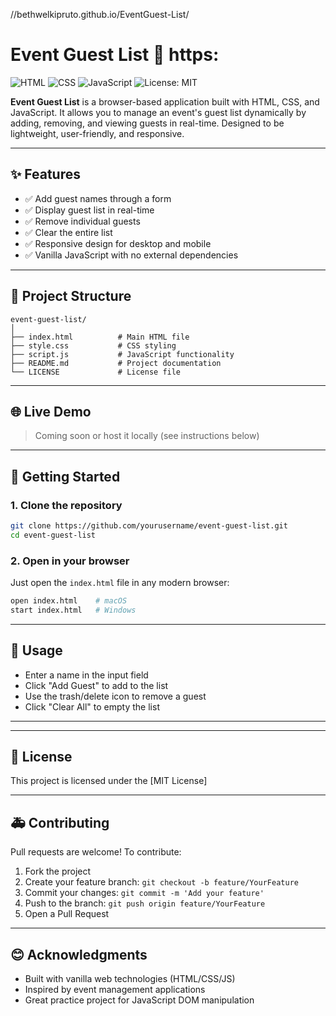 //bethwelkipruto.github.io/EventGuest-List/
# Event Guest List 🎉 https:

![HTML](https://img.shields.io/badge/HTML-5-orange.svg)
![CSS](https://img.shields.io/badge/CSS-3-blue.svg)
![JavaScript](https://img.shields.io/badge/JavaScript-ES6-yellow.svg)
![License: MIT](https://img.shields.io/badge/License-MIT-green.svg)

**Event Guest List** is a browser-based application built with HTML, CSS, and JavaScript. It allows you to manage an event's guest list dynamically by adding, removing, and viewing guests in real-time. Designed to be lightweight, user-friendly, and responsive.

---

## ✨ Features

* ✅ Add guest names through a form
* ✅ Display guest list in real-time
* ✅ Remove individual guests
* ✅ Clear the entire list
* ✅ Responsive design for desktop and mobile
* ✅ Vanilla JavaScript with no external dependencies

---

## 📁 Project Structure

```
event-guest-list/
│
├── index.html          # Main HTML file
├── style.css           # CSS styling
├── script.js           # JavaScript functionality
├── README.md           # Project documentation
└── LICENSE             # License file
```

---

## 🌐 Live Demo

> Coming soon or host it locally (see instructions below)

---

## 🚀 Getting Started

### 1. Clone the repository

```bash
git clone https://github.com/yourusername/event-guest-list.git
cd event-guest-list
```

### 2. Open in your browser

Just open the `index.html` file in any modern browser:

```bash
open index.html    # macOS
start index.html   # Windows
```

---

## 🔄 Usage

* Enter a name in the input field
* Click "Add Guest" to add to the list
* Use the trash/delete icon to remove a guest
* Click "Clear All" to empty the list

---

---

## 🚪 License

This project is licensed under the [MIT License]

---

## 🚑 Contributing

Pull requests are welcome! To contribute:

1. Fork the project
2. Create your feature branch: `git checkout -b feature/YourFeature`
3. Commit your changes: `git commit -m 'Add your feature'`
4. Push to the branch: `git push origin feature/YourFeature`
5. Open a Pull Request

---

## 😊 Acknowledgments

* Built with vanilla web technologies (HTML/CSS/JS)
* Inspired by event management applications
* Great practice project for JavaScript DOM manipulation
